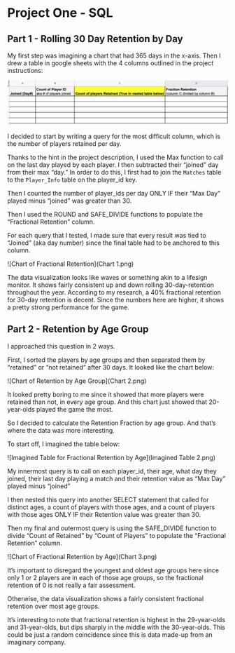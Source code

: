 # Project One - SQL


## Part 1 - Rolling 30 Day Retention by Day

My first step was imagining a chart that had 365 days in the x-axis.
Then I drew a table in google sheets with the 4 columns outlined in the project instructions:

![Imagined Table for Retention](Imagined%20Table%201.png)

I decided to start by writing a query for the most difficult column, which is the number of players retained per day.  

Thanks to the hint in the project description, I used the Max function to call on the last day played by each player.  I then subtracted their “joined” day from their max “day.”  In order to do this, I first had to join the `Matches` table to the `Player_Info` table on the player_id key.

Then I counted the number of player_ids per day ONLY IF their “Max Day” played minus “joined” was greater than 30.

Then I used the ROUND and SAFE_DIVIDE functions to populate the “Fractional Retention” column.

For each query that I tested, I made sure that every result was tied to “Joined” (aka day number) since the final table had to be anchored to this column.

![Chart of Fractional Retention](Chart 1.png)

The data visualization looks like waves or something akin to a lifesign monitor.
It shows fairly consistent up and down rolling 30-day-retention throughout the year.
According to my research, a 40% fractional retention for 30-day retention is decent.  Since the numbers here are higher, it shows a pretty strong performance for the game.


## Part 2 - Retention by Age Group

I approached this question in 2 ways.  

First, I sorted the players by age groups and then separated them by “retained” or “not retained” after 30 days.  It looked like the chart below:

![Chart of Retention by Age Group](Chart 2.png)


It looked pretty boring to me since it showed that more players were retained than not, in every age group.  And this chart just showed that 20-year-olds played the game the most.

So I decided to calculate the Retention Fraction by age group.  And that’s where the data was more interesting. 

To start off, I imagined the table below:

![Imagined Table for Fractional Retention by Age](Imagined Table 2.png)


My innermost query is to call on each player_id, their age, what day they joined, their last day playing a match and their retention value as  “Max Day” played minus “joined”

I then nested this query into another SELECT statement that called for distinct ages, a count of players with those ages, and a count of players with those ages ONLY IF their Retention value was greater than 30.

Then my final and outermost query is using the SAFE_DIVIDE function to divide  “Count of Retained” by “Count of Players” to populate the “Fractional Retention” column.

![Chart of Fractional Retention by Age](Chart 3.png)


It’s important to disregard the youngest and oldest age groups here since only 1 or 2 players are in each of those age groups, so the fractional retention of 0 is not really a fair assessment.

Otherwise, the data visualization shows a fairly consistent fractional retention over most age groups.  

It’s interesting to note that fractional retention is highest in the 29-year-olds and 31-year-olds, but dips sharply in the middle with the 30-year-olds.  This could be just a random coincidence since this is data made-up from an imaginary company.

